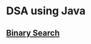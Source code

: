 # DSA using Java

## [Binary Search](Binary_Search.md)

<!-- ## [Binary Search](Binary_Search.md)
 -->
